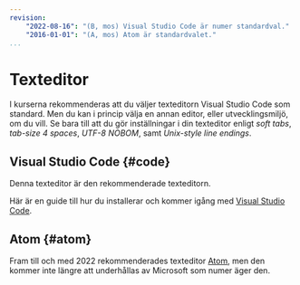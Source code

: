 ```yaml
---
revision:
    "2022-08-16": "(B, mos) Visual Studio Code är numer standardval."
    "2016-01-01": "(A, mos) Atom är standardvalet."
...
```

Texteditor
==================================

I kurserna rekommenderas att du väljer texteditorn Visual Studio Code som standard. Men du kan i princip välja en annan editor, eller utvecklingsmiljö, om du vill. Se bara till att du gör inställningar i din texteditor enligt *soft tabs*, *tab-size 4 spaces*, *UTF-8 NOBOM*, samt *Unix-style line endings*.




Visual Studio Code {#code}
----------------------------------

Denna texteditor är den rekommenderade texteditorn.

Här är en guide till hur du installerar och kommer igång med [Visual Studio Code](kunskap/installera-texteditorn-vscode). 



Atom {#atom}
----------------------------------

Fram till och med 2022 rekommenderades texteditor [Atom](kunskap/installera-texteditorn-atom), men den kommer inte längre att underhållas av Microsoft som numer äger den.
